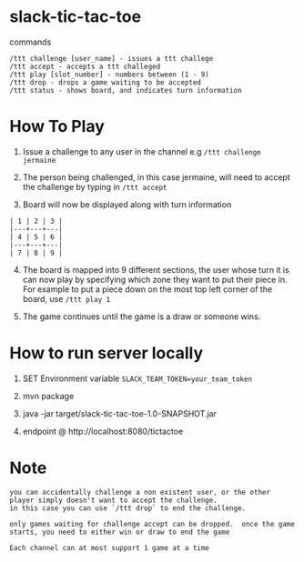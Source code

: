 # slack-tic-tac-toe

commands
```
/ttt challenge [user_name] - issues a ttt challege
/ttt accept - accepts a ttt challeged
/ttt play [slot_number] - numbers between (1 - 9)
/ttt drop - drops a game waiting to be accepted
/ttt status - shows board, and indicates turn information
```

# How To Play

1) Issue a challenge to any user in the channel e.g `/ttt challenge jermaine`

2) The person being challenged, in this case jermaine, will need to accept the challenge by typing in `/ttt accept`

3) Board will now be displayed along with turn information

```
| 1 | 2 | 3 |
|---+---+---|
| 4 | 5 | 6 |
|---+---+---|
| 7 | 8 | 9 |
```

4) The board is mapped into 9 different sections, the user whose turn it is can now play by specifying
  which zone they want to put their piece in.  For example to put a piece down on the most top left corner of the
  board, use `/ttt play 1`

5) The game continues until the game is a draw or someone wins.

# How to run server locally

1) SET Environment variable `SLACK_TEAM_TOKEN=your_team_token`

2) mvn package

3) java -jar target/slack-tic-tac-toe-1.0-SNAPSHOT.jar

4) endpoint @ http://localhost:8080/tictactoe

# Note
```
you can accidentally challenge a non existent user, or the other player simply doesn't want to accept the challenge.
in this case you can use `/ttt drop` to end the challenge.

only games waiting for challenge accept can be dropped.  once the game starts, you need to either win or draw to end the game
```

```
Each channel can at most support 1 game at a time
```




